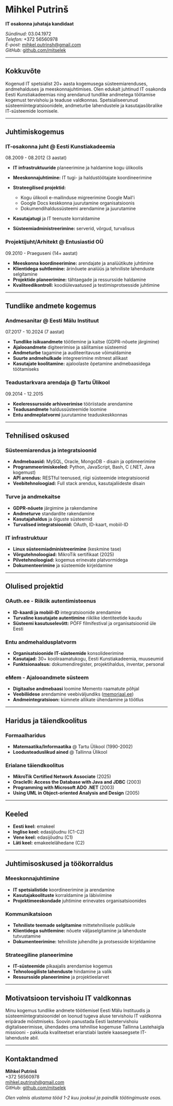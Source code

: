 # Mihkel Putrinš

**IT osakonna juhataja kandidaat**  

*Sündinud:* 03.04.1972  
*Telefon:* +372 56560978  
*E-post:* <mihkel.putrinsh@gmail.com>  
*GitHub:* [github.com/mitselek](https://github.com/mitselek)  

---

## Kokkuvõte

Kogenud IT spetsialist 20+ aasta kogemusega süsteemiarenduses, andmehalduses ja meeskonnajuhtimises. Olen edukalt juhtinud IT osakonda Eesti Kunstiakadeemias ning arendanud tundlike andmetega töötamise kogemust tervishoiu ja teaduse valdkonnas. Spetsialiseerunud süsteemiintegratsioonidele, andmeturbe lahendustele ja kasutajasõbralike IT-süsteemide loomisele.

---

## Juhtimiskogemus

### IT-osakonna juht @ Eesti Kunstiakadeemia

08.2009 - 08.2012 (3 aastat)

- **IT infrastruktuuride** planeerimine ja haldamine kogu ülikoolis
- **Meeskonnajuhtimine:** IT tugi- ja haldustöötajate koordineerimine
- **Strateegilised projektid:**

  - Kogu ülikooli e-mailinduse migreerimine Google Mail'i
  - Google Docs keskkonna juurutamine organisatsioonis
  - Dokumendihaldussüsteemi arendamine ja juurutamine
- **Kasutajatugi** ja IT teenuste korraldamine
- **Süsteemiadministreerimine:** serverid, võrgud, turvalisus

### Projektijuht/Arhitekt @ Entusiastid OÜ

09.2010 - Praeguseni (14+ aastat)

- **Meeskonna koordineerimine:** arendajate ja analüütikute juhtimine
- **Klientidega suhtlemine:** ärinõuete analüüs ja tehniliste lahenduste selgitamine
- **Projektide planeerimine:** tähtaegade ja ressursside haldamine
- **Kvaliteedikontroll:** koodiülevaatused ja testimisprotsesside juhtimine

---

## Tundlike andmete kogemus

### Andmesanitar @ Eesti Mälu Instituut

07.2017 - 10.2024 (7 aastat)

- **Tundlike isikuandmete** töötlemine ja kaitse (GDPR-nõuete järgimine)
- **Ajalooandmete** digiteerimise ja säilitamise süsteemid
- **Andmeturbe** tagamine ja auditeeritavuse võimaldamine
- **Suurte andmehulkade** integreerimine mitmest allikast
- **Kasutajate koolitamine:** ajaloolaste õpetamine andmebaasidega töötamiseks

### Teadustarkvara arendaja @ Tartu Ülikool

09.2014 - 12.2015

- **Keeleressursside arhiveerimise** tööriistade arendamine
- **Teadusandmete** haldussüsteemide loomine
- **Entu andmeplatvormi** juurutamine teaduskeskkonnas

---

## Tehnilised oskused

### Süsteemiarendus ja integratsioonid

- **Andmebaasid:** MySQL, Oracle, MongoDB - disain ja optimeerimine
- **Programmeerimiskeeled:** Python, JavaScript, Bash, C (.NET, Java kogemust)
- **API arendus:** RESTful teenused, riigi süsteemide integratsioonid
- **Veebitehnoloogiad:** Full stack arendus, kasutajaliideste disain

### Turve ja andmekaitse

- **GDPR-nõuete** järgimine ja rakendamine
- **Andmeturve** standardite rakendamine
- **Kasutajahaldus** ja õiguste süsteemid
- **Turvalised integratsioonid:** OAuth, ID-kaart, mobiil-ID

### IT infrastruktuur

- **Linux süsteemiadministreerimine** (keskmine tase)
- **Võrgutehnoloogiad:** MikroTik sertifikaat (2025)
- **Pilvetehnoloogiad:** kogemus erinevate platvormidega
- **Dokumenteerimine** ja süsteemide kirjeldamine

---

## Olulised projektid

### OAuth.ee - Riiklik autentimisteenus

- **ID-kaardi ja mobiil-ID** integratsioonide arendamine
- **Turvaline kasutajate autentimine** riiklike identiteetide kaudu
- **Süsteemi kasutuselevõtt:** PÖFF filmifestival ja organisatsioonid üle Eesti

### Entu andmehaldusplatvorm

- **Organisatsioonide IT-süsteemide** konsolideerimine
- **Kasutajad:** 30+ kooliraamatukogu, Eesti Kunstiakadeemia, muuseumid
- **Funktsionaalsus:** dokumendiregister, projektihaldus, inventar, personal

### eMem - Ajalooandmete süsteem

- **Digitaalse andmebaasi** loomine Memento raamatute põhjal
- **Veebiliidese** arendamine veebiväljundiks ([memoriaal.ee](https://memoriaal.ee))
- **Andmeintegratsioon:** kümnete allikate ühendamine ja töötlus

---

## Haridus ja täiendkoolitus

### Formaalharidus

- **Matemaatika/Informaatika** @ Tartu Ülikool (1990-2002)
- **Loodusteaduslikud ained** @ Tallinna Ülikool

### Erialane täiendkoolitus

- **MikroTik Certified Network Associate** (2025)
- **Oracle9i: Access the Database with Java and JDBC** (2003)
- **Programming with Microsoft ADO .NET** (2003)
- **Using UML in Object-oriented Analysis and Design** (2005)

---

## Keeled

- **Eesti keel:** emakeel
- **Inglise keel:** edasijõudnu (C1-C2)
- **Vene keel:** edasijõudnu (C1)
- **Läti keel:** emakeelelähedane (C2)

---

## Juhtimisoskused ja töökorraldus

### Meeskonnajuhtimine

- **IT spetsialistide** koordineerimine ja arendamine
- **Kasutajakoolituste** korraldamine ja läbiviimine
- **Projektimeeskondade** juhtimine erinevates organisatsioonides

### Kommunikatsioon

- **Tehniliste teemade selgitamine** mittetehnilisele publikule
- **Klientidega suhtlemine:** nõuete väljaselgitamine ja lahenduste tutvustamine
- **Dokumenteerimine:** tehniliste juhendite ja protsesside kirjeldamine

### Strateegiline planeerimine

- **IT-süsteemide** pikaajalis arendamise kogemus
- **Tehnoloogiliste lahenduste** hindamine ja valik
- **Ressursside planeerimine** ja projektieelarvet

---

## Motivatsioon tervishoiu IT valdkonnas

Minu kogemus tundlike andmete töötlemisel Eesti Mälu Instituudis ja süsteemiintegratsioonidel on loonud tugeva aluse tervishoiu IT valdkonna eripärade mõistmiseks. Soovin panustada Eesti lastetervishoiu digitaliseerimisse, ühendades oma tehnilise kogemuse Tallinna Lastehaigla missiooni - pakkuda kvaliteetset eriarstiabi lastele kaasaegsete IT-lahenduste abil.

---

## Kontaktandmed

**Mihkel Putrinš**  
+372 56560978  
<mihkel.putrinsh@gmail.com>  
GitHub: [github.com/mitselek](https://github.com/mitselek)  

*Olen valmis alustama tööd 1-2 kuu jooksul ja paindlik töötingimuste osas.*  
